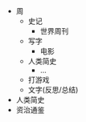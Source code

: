 - 周
    - 史记
        - 世界周刊
    - 写字
        - 电影
    - 人类简史
        - ...
    - 打游戏
    - 文字(反思/总结)
- 人类简史
- 资治通鉴